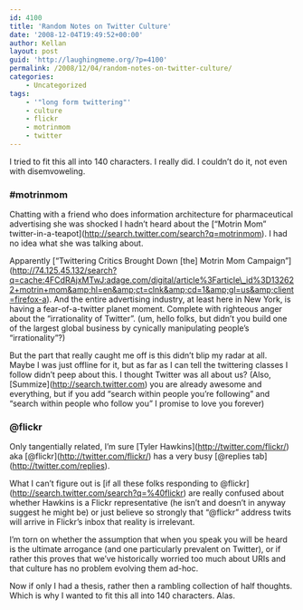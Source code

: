 ```yaml
---
id: 4100
title: 'Random Notes on Twitter Culture'
date: '2008-12-04T19:49:52+00:00'
author: Kellan
layout: post
guid: 'http://laughingmeme.org/?p=4100'
permalink: /2008/12/04/random-notes-on-twitter-culture/
categories:
    - Uncategorized
tags:
    - '"long form twittering"'
    - culture
    - flickr
    - motrinmom
    - twitter
---
```


I tried to fit this all into 140 characters. I really did. I couldn’t do it, not even with disemvoweling.

### \#motrinmom

Chatting with a friend who does information architecture for pharmaceutical advertising she was shocked I hadn’t heard about the \[“Motrin Mom” twitter-in-a-teapot\](http://search.twitter.com/search?q=motrinmom). I had no idea what she was talking about.

Apparently \[“Twittering Critics Brought Down \[the\] Motrin Mom Campaign”\](http://74.125.45.132/search?q=cache:4FCdRAjxMTwJ:adage.com/digital/article%3Farticle\_id%3D132622+motrin+mom&amp;hl=en&amp;ct=clnk&amp;cd=1&amp;gl=us&amp;client=firefox-a). And the entire advertising industry, at least here in New York, is having a fear-of-a-twitter planet moment. Complete with righteous anger about the “irrationality of Twitter”. (um, hello folks, but didn’t you build one of the largest global business by cynically manipulating people’s “irrationality”?)

But the part that really caught me off is this didn’t blip my radar at all. Maybe I was just offline for it, but as far as I can tell the twittering classes I follow didn’t peep about this. I thought Twitter was all about us? (Also, \[Summize\](http://search.twitter.com) you are already awesome and everything, but if you add “search within people you’re following” and “search within people who follow you” I promise to love you forever)

### @flickr

Only tangentially related, I’m sure \[Tyler Hawkins\](http://twitter.com/flickr/) aka \[@flickr\](http://twitter.com/flickr/) has a very busy \[@replies tab\](http://twitter.com/replies).

What I can’t figure out is \[if all these folks responding to @flickr\](http://search.twitter.com/search?q=%40flickr) are really confused about whether Hawkins is a Flickr representative (he isn’t and doesn’t in anyway suggest he might be) or just believe so strongly that “@flickr” address twits will arrive in Flickr’s inbox that reality is irrelevant.

I’m torn on whether the assumption that when you speak you will be heard is the ultimate arrogance (and one particularly prevalent on Twitter), or if rather this proves that we’ve historically worried too much about URIs and that culture has no problem evolving them ad-hoc.

Now if only I had a thesis, rather then a rambling collection of half thoughts. Which is why I wanted to fit this all into 140 characters. Alas.